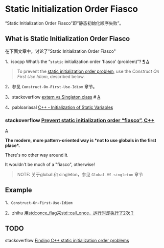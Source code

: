 # Static Initialization Order Fiasco

“Static Initialization Order Fiasco”即“静态初始化顺序失败”。

## What is Static Initialization Order Fiasco

在下面文章中，讨论了"Static Initialization Order Fiasco"

1、isocpp What’s the “`static` initialization order ‘fiasco’ (problem)”? [¶](https://isocpp.org/wiki/faq/ctors#static-init-order) [Δ](https://isocpp.org/wiki/faq/ctors#)

> To prevent the [static initialization order problem](https://isocpp.org/wiki/faq/ctors#static-init-order), use the *Construct On First Use Idiom*, described below.

2、参见 `Construct-On-First-Use-Idiom` 章节。

3、stackoverflow [extern vs Singleton class](https://stackoverflow.com/questions/12247912/extern-vs-singleton-class) # [A](https://stackoverflow.com/a/12248004)

4、pabloariasal [C++ - Initialization of Static Variables](https://pabloariasal.github.io/2020/01/02/static-variable-initialization/)



### stackoverflow [Prevent static initialization order “fiasco”, C++](https://stackoverflow.com/questions/29822181/prevent-static-initialization-order-fiasco-c)



[A](https://stackoverflow.com/a/29822275)

**The modern, more pattern-oriented way is \*not to use globals in the first place\*.**

There's no other way around it.

It wouldn't be much of a "fiasco", otherwise!

> NOTE: 关于global 和 singleton，参见 `Global-VS-singleton` 章节



## Example

1、`Construct-On-First-Use-Idiom`

2、zhihu [用std::once_flag来std::call_once，运行时却执行了2次？](https://zhuanlan.zhihu.com/p/408838350)



## TODO

stackoverflow [Finding C++ static initialization order problems](https://stackoverflow.com/questions/335369/finding-c-static-initialization-order-problems)

